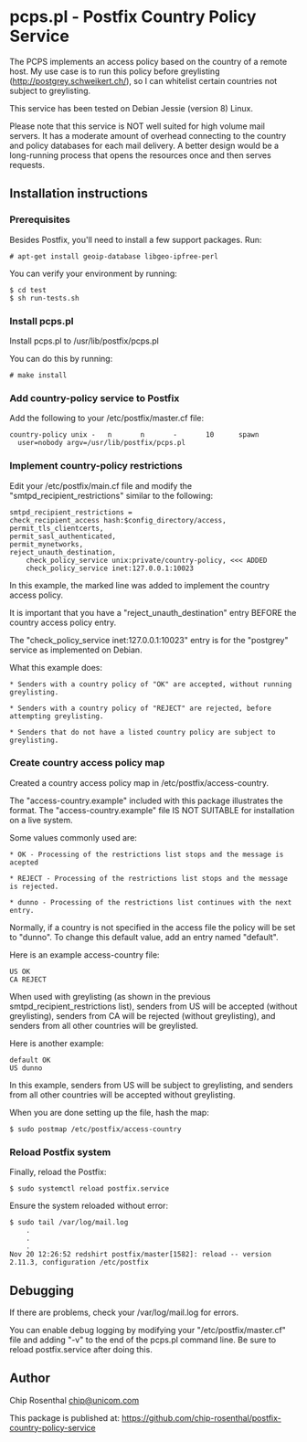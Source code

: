 # pcps.pl - Postfix Country Policy Service

The PCPS implements an access policy based on the country of a
remote host.  My use case is to run this policy before greylisting
(http://postgrey.schweikert.ch/), so I can whitelist certain countries
not subject to greylisting.

This service has been tested on Debian Jessie (version 8) Linux.

Please note that this service is NOT well suited for high volume mail
servers. It has a moderate amount of overhead connecting to the country
and policy databases for each mail delivery. A better design would be
a long-running process that opens the resources once and then serves
requests.


## Installation instructions

### Prerequisites

Besides Postfix, you'll need to install a few support packages. Run:

    # apt-get install geoip-database libgeo-ipfree-perl

You can verify your environment by running:

    $ cd test
    $ sh run-tests.sh


### Install pcps.pl

Install pcps.pl to /usr/lib/postfix/pcps.pl

You can do this by running:

    # make install


### Add country-policy service to Postfix

Add the following to your /etc/postfix/master.cf file:

    country-policy unix -   n       n       -       10      spawn
      user=nobody argv=/usr/lib/postfix/pcps.pl       
  

### Implement country-policy restrictions

Edit your /etc/postfix/main.cf file and modify the
"smtpd_recipient_restrictions" similar to the following:

    smtpd_recipient_restrictions =
	check_recipient_access hash:$config_directory/access,
	permit_tls_clientcerts,
	permit_sasl_authenticated,
	permit_mynetworks,
	reject_unauth_destination,
        check_policy_service unix:private/country-policy, <<< ADDED
        check_policy_service inet:127.0.0.1:10023

In this example, the marked line was added to implement the
country access policy.

It is important that you have a "reject_unauth_destination" entry
BEFORE the country access policy entry.

The "check_policy_service inet:127.0.0.1:10023" entry is for
the "postgrey" service as implemented on Debian.

What this example does:

    * Senders with a country policy of "OK" are accepted, without running greylisting.

    * Senders with a country policy of "REJECT" are rejected, before attempting greylisting.

    * Senders that do not have a listed country policy are subject to greylisting.


### Create country access policy map

Created a country access policy map in /etc/postfix/access-country.

The "access-country.example" included with this package illustrates the
format. The "access-country.example" file IS NOT SUITABLE for installation
on a live system.

Some values commonly used are:

    * OK - Processing of the restrictions list stops and the message is acepted

    * REJECT - Processing of the restrictions list stops and the message is rejected.

    * dunno - Processing of the restrictions list continues with the next entry.

Normally, if a country is not specified in the access file the policy will be set to "dunno".
To change this default value, add an entry named "default".

Here is an example access-country file:

    US OK
    CA REJECT

When used with greylisting (as shown in the previous smtpd_recipient_restrictions list), senders
from US will be accepted (without greylisting), senders from CA will be rejected (without greylisting),
and senders from all other countries will be greylisted.

Here is another example:

    default OK
    US dunno

In this example, senders from US will be subject to greylisting, and
senders from all other countries will be accepted without greylisting.

When you are done setting up the file, hash the map:

    $ sudo postmap /etc/postfix/access-country


### Reload Postfix system

Finally, reload the Postfix:

    $ sudo systemctl reload postfix.service

Ensure the system reloaded without error:

    $ sudo tail /var/log/mail.log
        .
        .
        .
    Nov 20 12:26:52 redshirt postfix/master[1582]: reload -- version 2.11.3, configuration /etc/postfix


## Debugging

If there are problems, check your /var/log/mail.log for errors.

You can enable debug logging by modifying your "/etc/postfix/master.cf" file
and adding "-v" to the end of the pcps.pl command line. Be sure to reload
postfix.service after doing this.


## Author

Chip Rosenthal
<chip@unicom.com>

This package is published at: https://github.com/chip-rosenthal/postfix-country-policy-service


